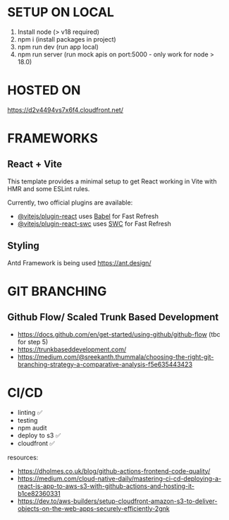 # SETUP ON LOCAL

1. Install node (> v18 required)
2. npm i (install packages in project)
3. npm run dev (run app local)
4. npm run server (run mock apis on port:5000 - only work for node > 18.0)

# HOSTED ON 

https://d2v4494vs7x6f4.cloudfront.net/

# FRAMEWORKS

## React + Vite

This template provides a minimal setup to get React working in Vite with HMR and some ESLint rules.

Currently, two official plugins are available:

- [@vitejs/plugin-react](https://github.com/vitejs/vite-plugin-react/blob/main/packages/plugin-react/README.md) uses [Babel](https://babeljs.io/) for Fast Refresh
- [@vitejs/plugin-react-swc](https://github.com/vitejs/vite-plugin-react-swc) uses [SWC](https://swc.rs/) for Fast Refresh

## Styling

Antd Framework is being used
https://ant.design/

# GIT BRANCHING

## Github Flow/ Scaled Trunk Based Development

- https://docs.github.com/en/get-started/using-github/github-flow (tbc for step 5)
- https://trunkbaseddevelopment.com/
- https://medium.com/@sreekanth.thummala/choosing-the-right-git-branching-strategy-a-comparative-analysis-f5e635443423

# CI/CD

- linting :white_check_mark:
- testing
- npm audit
- deploy to s3 :white_check_mark:
- cloudfront :white_check_mark:

resources:

- https://dholmes.co.uk/blog/github-actions-frontend-code-quality/
- https://medium.com/cloud-native-daily/mastering-ci-cd-deploying-a-react-js-app-to-aws-s3-with-github-actions-and-hosting-it-b1ce82360331
- https://dev.to/aws-builders/setup-cloudfront-amazon-s3-to-deliver-objects-on-the-web-apps-securely-efficiently-2gnk
